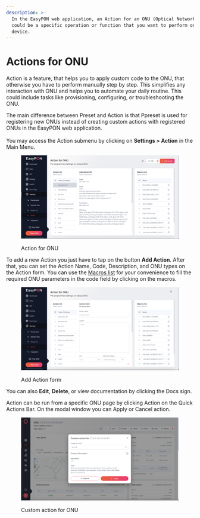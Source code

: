 ```yaml
---
description: >-
  In the EasyPON web application, an Action for an ONU (Optical Network Unit)
  could be a specific operation or function that you want to perform on an ONU
  device.
---
```


# Actions for ONU

Action is a feature, that helps you to apply custom code to the ONU, that otherwise you have to perform manually step by step. This simplifies any interaction with ONU and helps you to automate your daily routine. This could include tasks like provisioning, configuring, or troubleshooting the ONU.

The main difference between Preset and Action is that Ppreset is used for registering new ONUs instead of creating custom actions with registered ONUs in the EasyPON web application.\
\
You may access the Action submenu by clicking on **Settings > Action** in the Main Menu.

<figure><img src="../.gitbook/assets/Screenshot 2023-10-08 at 22.38.55.png" alt=""><figcaption><p>Action for ONU</p></figcaption></figure>

To add a new Action you just have to tap on the button **Add Action**. After that, you can set the Action Name, Code, Description, and ONU types on the Action form. You can use the [Macros list](macros.md) for your convenience to fill the required ONU parameters in the code field by clicking on the macros.

<figure><img src="../.gitbook/assets/Screenshot 2023-10-08 at 23.02.55.png" alt=""><figcaption><p>Add Action form</p></figcaption></figure>

You can also **Edit**, **Delete**, or view documentation by clicking the Docs sign.

&#x20;Action can be run from a specific ONU page by clicking Action on the Quick Actions Bar. On the modal window you can Apply or Cancel action.

<figure><img src="../.gitbook/assets/Screenshot 2023-10-08 at 23.53.56.png" alt=""><figcaption><p>Custom action for ONU</p></figcaption></figure>

